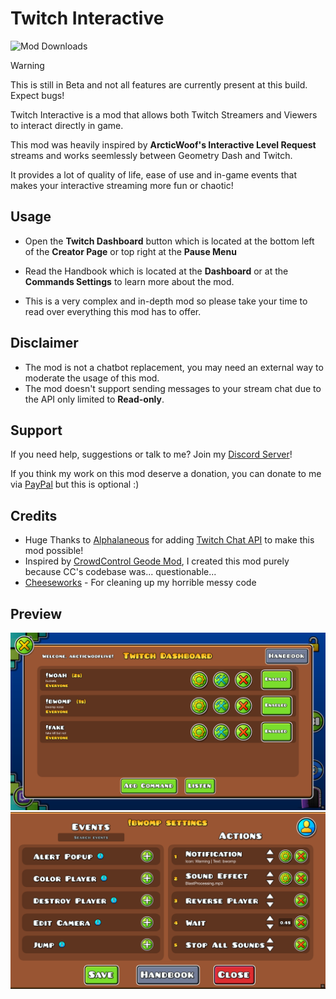 # Twitch Interactive
<img alt="Mod Downloads" src="https://img.shields.io/github/downloads/DumbCaveSpider/TwitchInteractive/total?logo=geode&logoColor=ffffff&label=Downloads">

> [!WARNING]
> This is still in Beta and not all features are currently present at this build. Expect bugs!

Twitch Interactive is a mod that allows both Twitch Streamers and Viewers to interact directly in game.

This mod was heavily inspired by **ArcticWoof's Interactive Level Request** streams and works seemlessly between Geometry Dash and Twitch.

It provides a lot of quality of life, ease of use and in-game events that makes your interactive streaming more fun or chaotic!

## Usage
- Open the **Twitch Dashboard** button which is located at the bottom left of the **Creator Page** or top right at the **Pause Menu**

- Read the Handbook which is located at the **Dashboard** or at the **Commands Settings** to learn more about the mod.

- This is a very complex and in-depth mod so please take your time to read over everything this mod has to offer.

## Disclaimer
- The mod is not a chatbot replacement, you may need an external way to moderate the usage of this mod.
- The mod doesn't support sending messages to your stream chat due to the API only limited to **Read-only**.
## Support
If you need help, suggestions or talk to me? Join my [Discord Server](https://discord.gg/gXcppxTNxC)!

If you think my work on this mod deserve a donation, you can donate to me via [PayPal](https://www.paypal.com/donate/?business=payment%40arcticwoof.com.au&item_name=Project+Donation%2FFunds&currency_code=AUD) but this is optional :)

## Credits
- Huge Thanks to [Alphalaneous](https://gdbrowser.com/u/1139015) for adding [Twitch Chat API](https://geode-sdk.org/mods/alphalaneous.twitch_chat_api) to make this mod possible!
- Inspired by [CrowdControl Geode Mod](https://github.com/WarpWorld/CCPack-PC-GeometryDash), I created this mod purely because CC's codebase was... questionable...
- [Cheeseworks](https://gdbrowser.com/u/6408873) - For cleaning up my horrible messy code
## Preview
![Dashboard](previews/preview1.png)
![Command Settings](previews/preview2.png)
